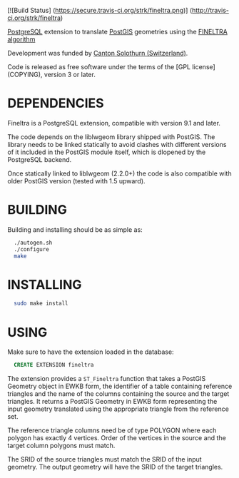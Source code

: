 [![Build Status]
(https://secure.travis-ci.org/strk/fineltra.png)]
(http://travis-ci.org/strk/fineltra)


[PostgreSQL](http://postgresql.org/) extension to translate
[PostGIS](http://www.postgis.net) geometries using the [FINELTRA algorithm](
http://www.swisstopo.admin.ch/internet/swisstopo/en/home/topics/survey/lv95/lv03-lv95/chenyx06.html
)

Development was funded by [Canton Solothurn (Switzerland)](
http://www.so.ch/verwaltung/bau-und-justizdepartement/amt-fuer-geoinformation/geoportal/
).

Code is released as free software under the terms of the [GPL license]
(COPYING), version 3 or later.


DEPENDENCIES
============

Fineltra is a PostgreSQL extension, compatible with version 9.1
and later.

The code depends on the liblwgeom library shipped with PostGIS.
The library needs to be linked statically to avoid clashes with
different versions of it included in the PostGIS module itself,
which is dlopened by the PostgreSQL backend.

Once statically linked to liblwgeom (2.2.0+) the code is also
compatible with older PostGIS version (tested with 1.5 upward).

BUILDING
========

Building and installing should be as simple as:

```sh
  ./autogen.sh
  ./configure
  make
```

INSTALLING
==========

```sh
  sudo make install
```

USING
=====

Make sure to have the extension loaded in the database:

```sql
  CREATE EXTENSION fineltra
```

The extension provides a ``ST_Fineltra`` function that takes
a PostGIS Geometry object in EWKB form, the identifier of a table
containing reference triangles and the name of the columns containing
the source and the target triangles. It returns a PostGIS Geometry in
EWKB form representing the input geometry translated using the
appropriate triangle from the reference set.

The reference triangle columns need be of type POLYGON where each
polygon has exactly 4 vertices. Order of the vertices in the source
and the target column polygons must match.

The SRID of the source triangles must match the SRID of the input
geometry. The output geometry will have the SRID of the target
triangles.
